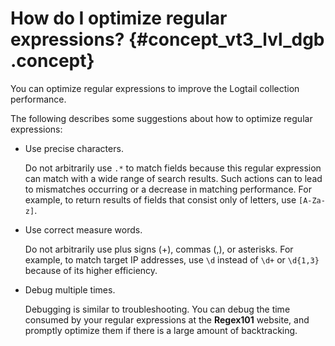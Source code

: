 # How do I optimize regular expressions? {#concept_vt3_lvl_dgb .concept}

You can optimize regular expressions to improve the Logtail collection performance.

The following describes some suggestions about how to optimize regular expressions:

-   Use precise characters.

    Do not arbitrarily use `.*` to match fields because this regular expression can match with a wide range of search results. Such actions can to lead to mismatches occurring or a decrease in matching performance. For example, to return results of fields that consist only of letters, use `[A-Za-z]`.

-   Use correct measure words.

    Do not arbitrarily use plus signs \(+\), commas \(,\), or asterisks. For example, to match target IP addresses, use `\d` instead of `\d+` or `\d{1,3}` because of its higher efficiency.

-   Debug multiple times.

    Debugging is similar to troubleshooting. You can debug the time consumed by your regular expressions at the **Regex101** website, and promptly optimize them if there is a large amount of backtracking.


